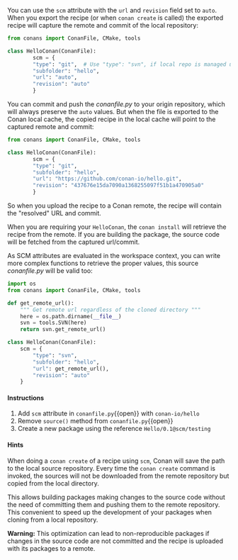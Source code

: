 You can use the `scm` attribute with the ``url`` and ``revision`` field set to ``auto``.
When you export the recipe (or when `conan create` is called) the exported recipe will capture the
remote and commit of the local repository:

```python
from conans import ConanFile, CMake, tools

class HelloConan(ConanFile):
        scm = {
        "type": "git",  # Use "type": "svn", if local repo is managed using SVN
        "subfolder": "hello",
        "url": "auto",
        "revision": "auto"
        }
```

You can commit and push the *conanfile.py* to your origin repository, which will always preserve the ``auto``
values. But when the file is exported to the Conan local cache, the copied recipe in the local cache
will point to the captured remote and commit:

```python
from conans import ConanFile, CMake, tools

class HelloConan(ConanFile):
        scm = {
        "type": "git",
        "subfolder": "hello",
        "url": "https://github.com/conan-io/hello.git",
        "revision": "437676e15da7090a1368255097f51b1a470905a0"
        }
```

So when you upload the recipe to a Conan remote, the recipe will contain
the "resolved" URL and commit.

When you are requiring your ``HelloConan``, the `conan install` will retrieve the recipe from the
remote. If you are building the package, the source code will be fetched from the captured url/commit.

As SCM attributes are evaluated in the workspace context, you can write more complex functions to
retrieve the proper values, this source *conanfile.py* will be valid too:

```python
import os
from conans import ConanFile, CMake, tools

def get_remote_url():
    """ Get remote url regardless of the cloned directory """
    here = os.path.dirname(__file__)
    svn = tools.SVN(here)
    return svn.get_remote_url()

class HelloConan(ConanFile):
    scm = {
        "type": "svn",
        "subfolder": "hello",
        "url": get_remote_url(),
        "revision": "auto"
    }
```

#### Instructions

1. Add `scm` attribute in `conanfile.py`{{open}} with `conan-io/hello`
2. Remove `source()` method from `conanfile.py`{{open}}
3. Create a new package using the reference `Hello/0.1@scm/testing`

#### Hints

When doing a `conan create` of a recipe using ``scm``, Conan will save the path to the local source repository. Every time the
`conan create` command is invoked, the sources will not be downloaded from the remote repository but copied from the local directory.

This allows building packages making changes to the source code without the need of committing them and pushing them to the remote
repository. This convenient to speed up the development of your packages when cloning from a local repository.

**Warning:** This optimization can lead to non-reproducible packages if changes in the source code are not committed and the recipe is
uploaded with its packages to a remote.
